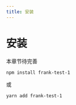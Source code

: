 ```yaml
---
title: 安装
---
```


# 安装

本章节待完善

```bash
npm install frank-test-1 
```

或

```bash
yarn add frank-test-1 
```
